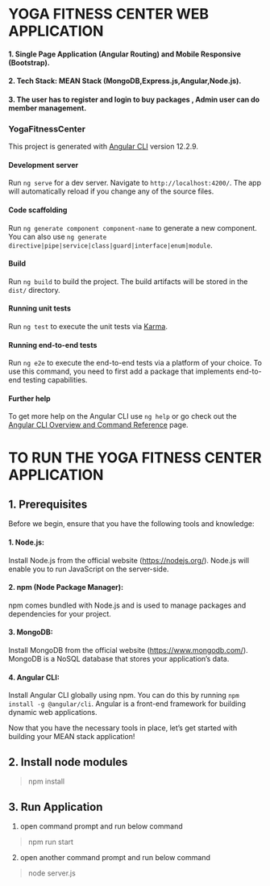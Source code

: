 # YOGA FITNESS CENTER WEB APPLICATION 
#### 1. Single Page Application (Angular Routing) and Mobile Responsive (Bootstrap).
#### 2. Tech Stack:  MEAN Stack (MongoDB,Express.js,Angular,Node.js).
#### 3. The user has to register and login to buy packages , Admin user can do member management.


### YogaFitnessCenter

This project is generated with [Angular CLI](https://github.com/angular/angular-cli) version 12.2.9.

#### Development server

Run `ng serve` for a dev server. Navigate to `http://localhost:4200/`. The app will automatically reload if you change any of the source files.

#### Code scaffolding

Run `ng generate component component-name` to generate a new component. You can also use `ng generate directive|pipe|service|class|guard|interface|enum|module`.

#### Build

Run `ng build` to build the project. The build artifacts will be stored in the `dist/` directory.

#### Running unit tests

Run `ng test` to execute the unit tests via [Karma](https://karma-runner.github.io).

#### Running end-to-end tests

Run `ng e2e` to execute the end-to-end tests via a platform of your choice. To use this command, you need to first add a package that implements end-to-end testing capabilities.

#### Further help

To get more help on the Angular CLI use `ng help` or go check out the [Angular CLI Overview and Command Reference](https://angular.io/cli) page.




# TO RUN THE YOGA FITNESS CENTER APPLICATION


## 1. Prerequisites
Before we begin, ensure that you have the following tools and knowledge:

#### 1. Node.js: 
Install Node.js from the official website (https://nodejs.org/). Node.js will enable you to run JavaScript on the server-side.

#### 2. npm (Node Package Manager): 
npm comes bundled with Node.js and is used to manage packages and dependencies for your project.

#### 3. MongoDB: 
Install MongoDB from the official website (https://www.mongodb.com/). MongoDB is a NoSQL database that stores your application’s data.

#### 4. Angular CLI: 
Install Angular CLI globally using npm. You can do this by running `npm install -g @angular/cli`. Angular is a front-end framework for building dynamic web applications.

Now that you have the necessary tools in place, let’s get started with building your MEAN stack application!


## 2. Install node modules 

> npm install

## 3. Run Application  

1. open command prompt and run below command 
> npm run start

2. open another command prompt and run below command 
> node server.js


